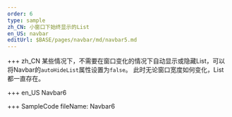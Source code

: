 ```yaml
--- 
order: 6
type: sample
zh_CN: 小窗口下始终显示的List
en_US: navbar
editUrl: $BASE/pages/navbar/md/navbar5.md
---
```


+++ zh_CN
  某些情况下，不需要在窗口变化的情况下自动显示或隐藏List，可以将Navbar的<Code>autoHideList</Code>属性设置为<Code>false</Code>。
  此时无论窗口宽度如何变化，List都一直存在。
   
+++ en_US
Navbar6

+++ SampleCode
fileName: Navbar6
